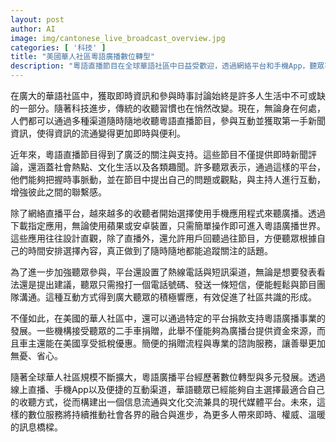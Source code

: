 ```yaml
---
layout: post
author: AI
image: img/cantonese_live_broadcast_overview.jpg
categories: [ '科技' ]
title: "美國華人社區粵語廣播數位轉型"
description: "粵語直播節目在全球華語社區中日益受歡迎，透過網絡平台和手機App，聽眾不僅可即時參與新聞與社會焦點討論，還能隨時回聽節目、互動交流。美國華人社區亦能透過捐車等方式支持廣播發展，推動華語媒體現代化、多元化，為所有用戶帶來更便利的資訊服務與文化聯繫。"
---
```

在廣大的華語社區中，獲取即時資訊和參與時事討論始終是許多人生活中不可或缺的一部分。隨著科技進步，傳統的收聽習慣也在悄然改變。現在，無論身在何處，人們都可以通過多種渠道隨時隨地收聽粵語直播節目，參與互動並獲取第一手新聞資訊，使得資訊的流通變得更加即時與便利。

近年來，粵語直播節目得到了廣泛的關注與支持。這些節目不僅提供即時新聞評論，還涵蓋社會熱點、文化生活以及各類趣聞。許多聽眾表示，通過這樣的平台，他們能夠把握時事脈動，並在節目中提出自己的問題或觀點，與主持人進行互動，增強彼此之間的聯繫感。

除了網絡直播平台，越來越多的收聽者開始選擇使用手機應用程式來聽廣播。透過下載指定應用，無論使用蘋果或安卓裝置，只需簡單操作即可進入粵語廣播世界。這些應用往往設計直觀，除了直播外，還允許用戶回聽過往節目，方便聽眾根據自己的時間安排選擇內容，真正做到了隨時隨地都能追蹤關注的話題。

為了進一步加強聽眾參與，平台還設置了熱線電話與短訊渠道，無論是想要發表看法還是提出建議，聽眾只需撥打一個電話號碼、發送一條短信，便能輕鬆與節目團隊溝通。這種互動方式得到廣大聽眾的積極響應，有效促進了社區共識的形成。

不僅如此，在美國的華人社區中，還可以通過特定的平台捐款支持粵語廣播事業的發展。一些機構接受聽眾的二手車捐贈，此舉不僅能夠為廣播台提供資金來源，而且車主還能在美國享受抵稅優惠。簡便的捐贈流程與專業的諮詢服務，讓善舉更加無憂、省心。

隨著全球華人社區規模不斷擴大，粵語廣播平台經歷著數位轉型與多元發展。透過線上直播、手機App以及便捷的互動渠道，華語聽眾已經能夠自主選擇最適合自己的收聽方式，從而構建出一個信息流通與文化交流兼具的現代媒體平台。未來，這樣的數位服務將持續推動社會各界的融合與進步，為更多人帶來即時、權威、溫暖的訊息橋樑。
